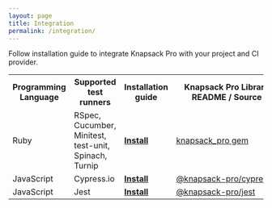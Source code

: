 ```yaml
---
layout: page
title: Integration
permalink: /integration/
---
```


<p>Follow installation guide to integrate Knapsack Pro with your project and CI provider.</p>

<table class="pure-table extra-margin-top-2x">
  <tr>
    <th>Programming Language</th>
    <th>Supported test runners</th>
    <th>Installation guide</th>
    <th style="min-width:200px;">Knapsack Pro Library README / Source</th>
    <th>FAQ</th>
    <th>Change&nbsp;log</th>
  </tr>
  <tr>
    <td>Ruby</td>
    <td>RSpec, Cucumber, Minitest, test-unit, Spinach, Turnip</td>
    <td><a href="/knapsack_pro-ruby/guide/"><b>Install</b></a></td>
    <td><a href="https://github.com/KnapsackPro/knapsack_pro-ruby">knapsack_pro gem</a></td>
    <td><a href="https://github.com/KnapsackPro/knapsack_pro-ruby#faq">FAQ</a></td>
    <td><a href="https://github.com/KnapsackPro/knapsack_pro-ruby/blob/master/CHANGELOG.md#change-log">Change log</a></td>
  </tr>
  <tr>
    <td>JavaScript</td>
    <td>Cypress.io</td>
    <td><a href="https://github.com/KnapsackPro/knapsack-pro-cypress#installation"><b>Install</b></a></td>
    <td><a href="https://github.com/KnapsackPro/knapsack-pro-cypress">@knapsack-pro/cypress</a></td>
    <td><a href="https://github.com/KnapsackPro/knapsack-pro-cypress#faq">FAQ</a></td>
    <td><a href="https://github.com/KnapsackPro/knapsack-pro-cypress/blob/master/CHANGELOG.md#change-log">Change log</a></td>
  </tr>
  <tr>
    <td>JavaScript</td>
    <td>Jest</td>
    <td><a href="https://github.com/KnapsackPro/knapsack-pro-jest#installation"><b>Install</b></a></td>
    <td><a href="https://github.com/KnapsackPro/knapsack-pro-jest">@knapsack-pro/jest</a></td>
    <td><a href="https://github.com/KnapsackPro/knapsack-pro-jest#faq">FAQ</a></td>
    <td><a href="https://github.com/KnapsackPro/knapsack-pro-jest/blob/master/CHANGELOG.md#change-log">Change log</a></td>
  </tr>
</table>
